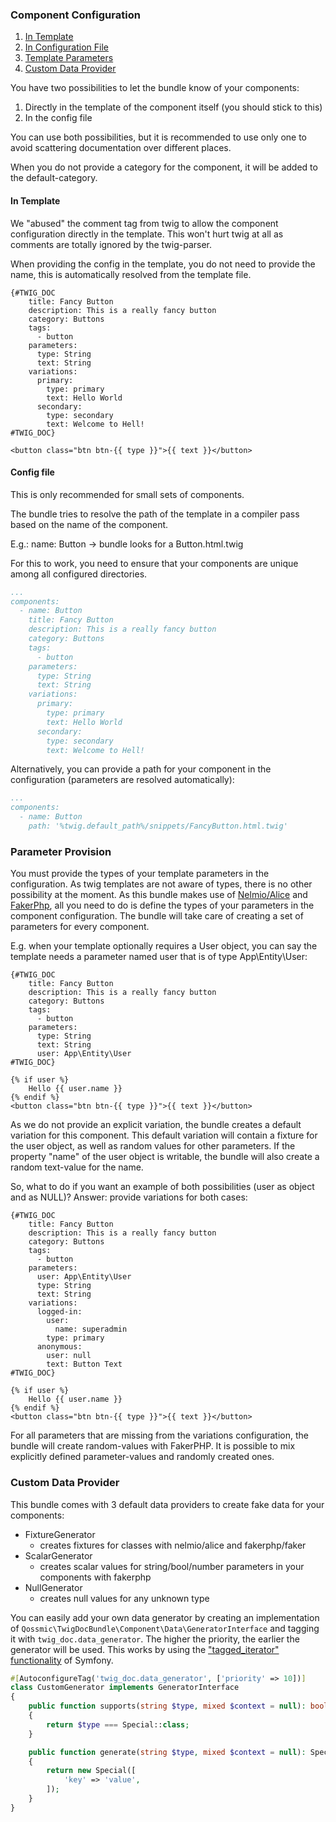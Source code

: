 ### Component Configuration

1. [In Template](#in-template)
2. [In Configuration File](#config-file)
3. [Template Parameters](#parameter-provision)
4. [Custom Data Provider](#custom-data-provider)

You have two possibilities to let the bundle know of your components:

1. Directly in the template of the component itself (you should stick to this)
2. In the config file

You can use both possibilities, but it is recommended to use only one to avoid scattering documentation over different places.

When you do not provide a category for the component, it will be added to the default-category.

#### In Template

We "abused" the comment tag from twig to allow the component configuration directly in the template.
This won't hurt twig at all as comments are totally ignored by the twig-parser.

When providing the config in the template, you do not need to provide the name, this is automatically resolved from the template file.

```twig
{#TWIG_DOC
    title: Fancy Button
    description: This is a really fancy button
    category: Buttons
    tags:
      - button
    parameters:
      type: String
      text: String
    variations:
      primary:
        type: primary
        text: Hello World
      secondary:
        type: secondary
        text: Welcome to Hell!
#TWIG_DOC}

<button class="btn btn-{{ type }}">{{ text }}</button>
```

#### Config file

This is only recommended for small sets of components.

The bundle tries to resolve the path of the template in a compiler pass based on the name of the component.

E.g.: name: Button -> bundle looks for a Button.html.twig

For this to work, you need to ensure that your components are unique among all configured directories.

```yaml
...
components:
  - name: Button
    title: Fancy Button
    description: This is a really fancy button
    category: Buttons
    tags:
      - button
    parameters:
      type: String
      text: String
    variations:
      primary:
        type: primary
        text: Hello World
      secondary:
        type: secondary
        text: Welcome to Hell!
```

Alternatively, you can provide a path for your component in the configuration (parameters are resolved automatically):

```yaml
...
components:
  - name: Button
    path: '%twig.default_path%/snippets/FancyButton.html.twig'
```

### Parameter Provision

You must provide the types of your template parameters in the configuration. 
As twig templates are not aware of types, there is no other possibility at the moment.
As this bundle makes use of [Nelmio/Alice](https://github.com/nelmio/alice) and [FakerPhp](https://fakerphp.github.io), all you need to do is
define the types of your parameters in the component configuration.
The bundle will take care of creating a set of parameters for every component.

E.g. when your template optionally requires a User object, you can say the template needs a parameter named user that is of type App\Entity\User:
```twig
{#TWIG_DOC
    title: Fancy Button
    description: This is a really fancy button
    category: Buttons
    tags:
      - button
    parameters:
      type: String
      text: String
      user: App\Entity\User
#TWIG_DOC}

{% if user %}
    Hello {{ user.name }}
{% endif %}
<button class="btn btn-{{ type }}">{{ text }}</button>
```

As we do not provide an explicit variation, the bundle creates a default variation for this component. 
This default variation will contain a fixture for the user object, as well as random values for other parameters. 
If the property "name" of the user object is writable, the bundle will also create a random text-value for the name.

So, what to do if you want an example of both possibilities (user as object and as NULL)? Answer: provide variations for both cases:
```twig
{#TWIG_DOC
    title: Fancy Button
    description: This is a really fancy button
    category: Buttons
    tags:
      - button
    parameters:
      user: App\Entity\User
      type: String
      text: String
    variations:
      logged-in:
        user: 
          name: superadmin
        type: primary
      anonymous:
        user: null
        text: Button Text
#TWIG_DOC}

{% if user %}
    Hello {{ user.name }}
{% endif %}
<button class="btn btn-{{ type }}">{{ text }}</button>
```

For all parameters that are missing from the variations configuration, the bundle will create random-values with FakerPHP.
It is possible to mix explicitly defined parameter-values and randomly created ones.

### Custom Data Provider

This bundle comes with 3 default data providers to create fake data for your components:

- FixtureGenerator
  - creates fixtures for classes with nelmio/alice and fakerphp/faker
- ScalarGenerator
  - creates scalar values for string/bool/number parameters in your components with fakerphp
- NullGenerator
  - creates null values for any unknown type

You can easily add your own data generator by creating an implementation of `Qossmic\TwigDocBundle\Component\Data\GeneratorInterface` 
and tagging it with `twig_doc.data_generator`. The higher the priority, the earlier the generator will be used.
This works by using the ["tagged_iterator" functionality](https://symfony.com/doc/current/service_container/tags.html#tagged-services-with-priority) of Symfony.
```php
#[AutoconfigureTag('twig_doc.data_generator', ['priority' => 10])]
class CustomGenerator implements GeneratorInterface
{
    public function supports(string $type, mixed $context = null): bool
    {
        return $type === Special::class;
    }

    public function generate(string $type, mixed $context = null): Special
    {
        return new Special([
            'key' => 'value',
        ]);
    }
}
```
